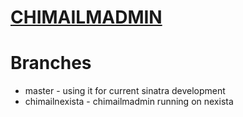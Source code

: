 # [CHIMAILMADMIN](http://www.chimailmadmin.com/)

Branches
========

* master - using it for current sinatra development
* chimailnexista - chimailmadmin running on nexista

